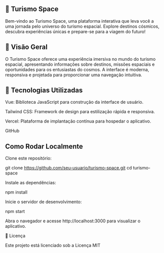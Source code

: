 ## 🌌 Turismo Space

Bem-vindo ao Turismo Space, uma plataforma interativa que leva você a uma jornada pelo universo do turismo espacial. Explore destinos cósmicos, descubra experiências únicas e prepare-se para a viagem do futuro!


## 🚀 Visão Geral

O Turismo Space oferece uma experiência imersiva no mundo do turismo espacial, apresentando informações sobre destinos, missões espaciais e oportunidades para os entusiastas do cosmos. A interface é moderna, responsiva e projetada para proporcionar uma navegação intuitiva.


## 🧰 Tecnologias Utilizadas

Vue: Biblioteca JavaScript para construção da interface de usuário.

Tailwind CSS: Framework de design para estilização rápida e responsiva.

Vercel: Plataforma de implantação contínua para hospedar o aplicativo.

GitHub



## Como Rodar Localmente

Clone este repositório:

git clone https://github.com/seu-usuario/turismo-space.git
cd turismo-space


Instale as dependências:

npm install


Inicie o servidor de desenvolvimento:

npm start


Abra o navegador e acesse http://localhost:3000 para visualizar o aplicativo.


📄 Licença

Este projeto está licenciado sob a Licença MIT